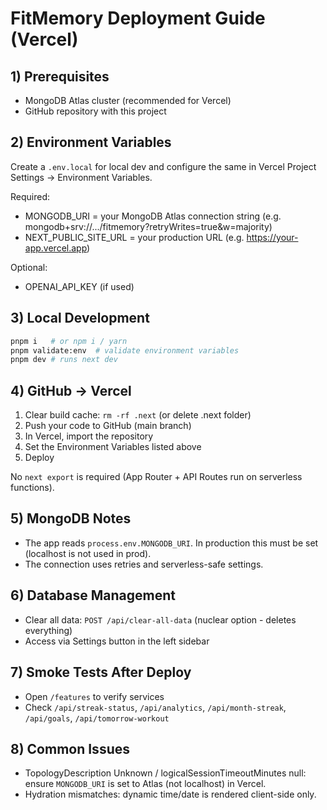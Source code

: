 # FitMemory Deployment Guide (Vercel)

## 1) Prerequisites
- MongoDB Atlas cluster (recommended for Vercel)
- GitHub repository with this project

## 2) Environment Variables
Create a `.env.local` for local dev and configure the same in Vercel Project Settings → Environment Variables.

Required:
- MONGODB_URI = your MongoDB Atlas connection string (e.g. mongodb+srv://.../fitmemory?retryWrites=true&w=majority)
- NEXT_PUBLIC_SITE_URL = your production URL (e.g. https://your-app.vercel.app)

Optional:
- OPENAI_API_KEY (if used)

## 3) Local Development
```bash
pnpm i   # or npm i / yarn
pnpm validate:env  # validate environment variables
pnpm dev # runs next dev
```

## 4) GitHub → Vercel
1. Clear build cache: `rm -rf .next` (or delete .next folder)
2. Push your code to GitHub (main branch)
3. In Vercel, import the repository
4. Set the Environment Variables listed above
5. Deploy

No `next export` is required (App Router + API Routes run on serverless functions).

## 5) MongoDB Notes
- The app reads `process.env.MONGODB_URI`. In production this must be set (localhost is not used in prod).
- The connection uses retries and serverless-safe settings.

## 6) Database Management
- Clear all data: `POST /api/clear-all-data` (nuclear option - deletes everything)
- Access via Settings button in the left sidebar

## 7) Smoke Tests After Deploy
- Open `/features` to verify services
- Check `/api/streak-status`, `/api/analytics`, `/api/month-streak`, `/api/goals`, `/api/tomorrow-workout`

## 8) Common Issues
- TopologyDescription Unknown / logicalSessionTimeoutMinutes null: ensure `MONGODB_URI` is set to Atlas (not localhost) in Vercel.
- Hydration mismatches: dynamic time/date is rendered client-side only.
